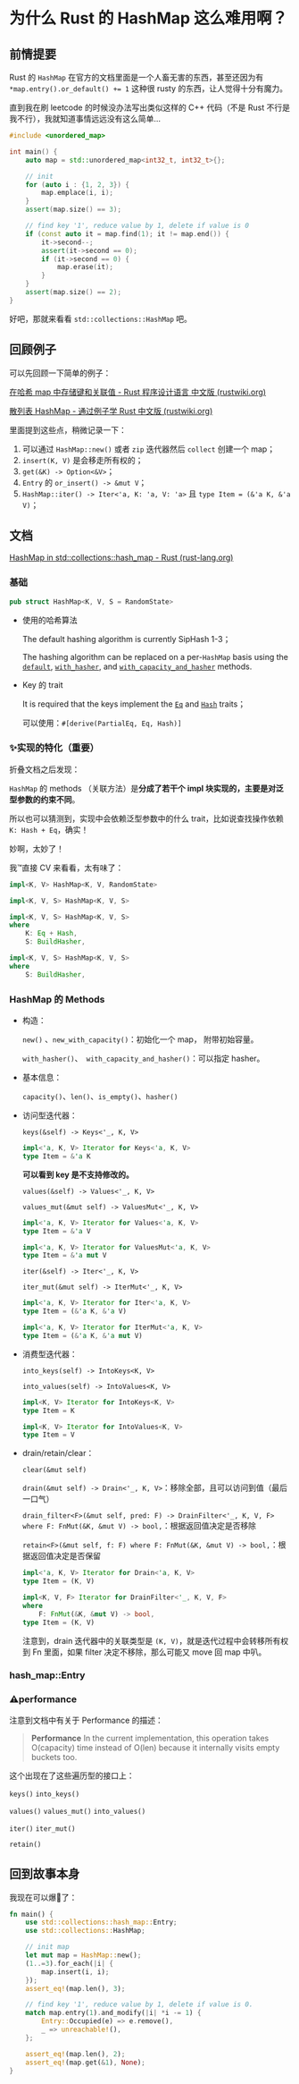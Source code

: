 # 为什么 Rust 的 HashMap 这么难用啊？

## 前情提要

Rust 的 `HashMap` 在官方的文档里面是一个人畜无害的东西，甚至还因为有 `*map.entry().or_default() += 1` 这种很 rusty 的东西，让人觉得十分有魔力。



直到我在刷 leetcode 的时候没办法写出类似这样的 C++ 代码（不是 Rust 不行是我不行），我就知道事情远远没有这么简单...

```cpp
#include <unordered_map>

int main() {
    auto map = std::unordered_map<int32_t, int32_t>{};

    // init
    for (auto i : {1, 2, 3}) {
        map.emplace(i, i);
    }
    assert(map.size() == 3);

    // find key '1', reduce value by 1, delete if value is 0
    if (const auto it = map.find(1); it != map.end()) {
        it->second--;
        assert(it->second == 0);
        if (it->second == 0) {
            map.erase(it);
        }
    }
    assert(map.size() == 2);
}
```



好吧，那就来看看 `std::collections::HashMap` 吧。



## 回顾例子

可以先回顾一下简单的例子：

[在哈希 map 中存储键和关联值 - Rust 程序设计语言 中文版 (rustwiki.org)](https://rustwiki.org/zh-CN/book/ch08-03-hash-maps.html)

[散列表 HashMap - 通过例子学 Rust 中文版 (rustwiki.org)](https://rustwiki.org/zh-CN/rust-by-example/std/hash.html)



里面提到这些点，稍微记录一下：

1. 可以通过 `HashMap::new()` 或者 `zip` 迭代器然后 `collect` 创建一个 map；
2. `insert(K, V)` 是会移走所有权的；
3. `get(&K) -> Option<&V>`；
4. `Entry` 的 `or_insert() -> &mut V`；
5. `HashMap::iter() -> Iter<'a, K: 'a, V: 'a>` 且 `type Item = (&'a K, &'a V)`；

## 文档

[HashMap in std::collections::hash_map - Rust (rust-lang.org)](https://doc.rust-lang.org/std/collections/hash_map/struct.HashMap.html)

### 基础

```rust
pub struct HashMap<K, V, S = RandomState>
```

- 使用的哈希算法

  The default hashing algorithm is currently SipHash 1-3；

  The hashing algorithm can be replaced on a per-`HashMap` basis using the [`default`](https://doc.rust-lang.org/std/default/trait.Default.html#tymethod.default), [`with_hasher`](https://doc.rust-lang.org/std/collections/hash_map/struct.HashMap.html#method.with_hasher), and [`with_capacity_and_hasher`](https://doc.rust-lang.org/std/collections/hash_map/struct.HashMap.html#method.with_capacity_and_hasher) methods.

- Key 的 trait

  It is required that the keys implement the [`Eq`](https://doc.rust-lang.org/std/cmp/trait.Eq.html) and [`Hash`](https://doc.rust-lang.org/std/hash/trait.Hash.html) traits；

  可以使用：`#[derive(PartialEq, Eq, Hash)]`



### ✨实现的特化（重要）

折叠文档之后发现：

`HashMap` 的 methods （关联方法）是**分成了若干个 impl 块实现的，主要是对泛型参数的约束不同**。

所以也可以猜测到，实现中会依赖泛型参数中的什么 trait，比如说查找操作依赖 `K: Hash + Eq`，确实！



妙啊，太妙了！

我™️直接 CV 来看看，太有味了：

```rust
impl<K, V> HashMap<K, V, RandomState>

impl<K, V, S> HashMap<K, V, S>

impl<K, V, S> HashMap<K, V, S>
where
    K: Eq + Hash,
    S: BuildHasher,

impl<K, V, S> HashMap<K, V, S>
where
    S: BuildHasher,
```



### HashMap 的 Methods

- 构造：

  `new()` 、`new_with_capacity()`：初始化一个 map， 附带初始容量。

  `with_hasher()`、` with_capacity_and_hasher()`：可以指定 hasher。

- 基本信息：

  `capacity()`、`len()`、`is_empty()`、`hasher()`

- 访问型迭代器：

  `keys(&self) -> Keys<'_, K, V> `

  ```rust
  impl<'a, K, V> Iterator for Keys<'a, K, V>
  type Item = &'a K
  ```

  **可以看到 key 是不支持修改的。**

  

  `values(&self) -> Values<'_, K, V>`

  `values_mut(&mut self) -> ValuesMut<'_, K, V> `

  ```rust
  impl<'a, K, V> Iterator for Values<'a, K, V>
  type Item = &'a V
  
  impl<'a, K, V> Iterator for ValuesMut<'a, K, V>
  type Item = &'a mut V
  ```

  

  `iter(&self) -> Iter<'_, K, V> `

  `iter_mut(&mut self) -> IterMut<'_, K, V>`

  ```rust
  impl<'a, K, V> Iterator for Iter<'a, K, V>
  type Item = (&'a K, &'a V)
  
  impl<'a, K, V> Iterator for IterMut<'a, K, V>
  type Item = (&'a K, &'a mut V)
  ```

- 消费型迭代器：

  `into_keys(self) -> IntoKeys<K, V>`

  `into_values(self) -> IntoValues<K, V>`

  ```rust
  impl<K, V> Iterator for IntoKeys<K, V>
  type Item = K
  
  impl<K, V> Iterator for IntoValues<K, V>
  type Item = V
  ```

- drain/retain/clear：

  `clear(&mut self)`

  `drain(&mut self) -> Drain<'_, K, V>`：移除全部，且可以访问到值（最后一口气）

  

  `drain_filter<F>(&mut self, pred: F) -> DrainFilter<'_, K, V, F>
  where
      F: FnMut(&K, &mut V) -> bool,`：根据返回值决定是否移除

  

  `retain<F>(&mut self, f: F)
  where
      F: FnMut(&K, &mut V) -> bool,`：根据返回值决定是否保留

  ```rust
  impl<'a, K, V> Iterator for Drain<'a, K, V>
  type Item = (K, V)
  
  impl<K, V, F> Iterator for DrainFilter<'_, K, V, F>
  where
      F: FnMut(&K, &mut V) -> bool,
  type Item = (K, V)
  ```

  注意到，drain 迭代器中的关联类型是 `(K, V)`，就是迭代过程中会转移所有权到 Fn 里面，如果 filter 决定不移除，那么可能又 move 回 map 中叭。

  

### hash_map::Entry



### ⚠️performance

注意到文档中有关于 Performance 的描述：

> **Performance**
> In the current implementation, this operation takes O(capacity) time instead of O(len) because it internally visits empty buckets too.

这个出现在了这些遍历型的接口上：

`keys()` `into_keys()`

`values()` `values_mut()` `into_values()`

`iter()` `iter_mut()`

`retain()`

## 回到故事本身

我现在可以爆🦈了：

```rust
fn main() {
    use std::collections::hash_map::Entry;
    use std::collections::HashMap;

    // init map
    let mut map = HashMap::new();
    (1..=3).for_each(|i| {
        map.insert(i, i);
    });
    assert_eq!(map.len(), 3);

    // find key '1', reduce value by 1, delete if value is 0.
    match map.entry(1).and_modify(|i| *i -= 1) {
        Entry::Occupied(e) => e.remove(),
        _ => unreachable!(),
    };

    assert_eq!(map.len(), 2);
    assert_eq!(map.get(&1), None);
}
```

